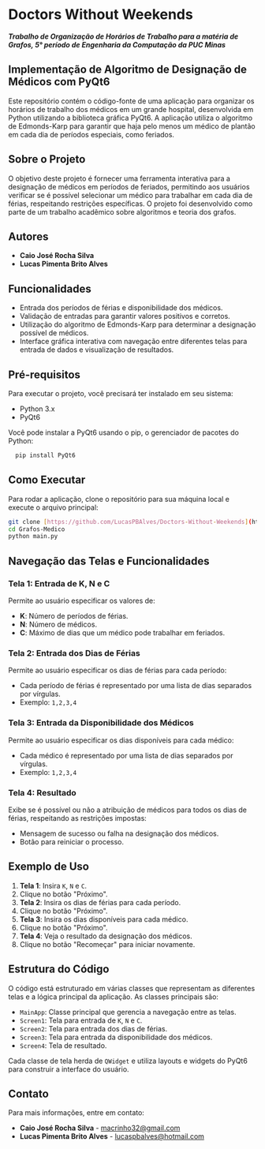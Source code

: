 # Doctors Without Weekends

***Trabalho de Organização de Horários de Trabalho para a matéria de Grafos, 5° período de Engenharia da Computação da PUC Minas***

## Implementação de Algoritmo de Designação de Médicos com PyQt6

Este repositório contém o código-fonte de uma aplicação para organizar os horários de trabalho dos médicos em um grande hospital, desenvolvida em Python utilizando a biblioteca gráfica PyQt6. A aplicação utiliza o algoritmo de Edmonds-Karp para garantir que haja pelo menos um médico de plantão em cada dia de períodos especiais, como feriados.

## Sobre o Projeto

O objetivo deste projeto é fornecer uma ferramenta interativa para a designação de médicos em períodos de feriados, permitindo aos usuários verificar se é possível selecionar um médico para trabalhar em cada dia de férias, respeitando restrições específicas. O projeto foi desenvolvido como parte de um trabalho acadêmico sobre algoritmos e teoria dos grafos.

## Autores

- **Caio José Rocha Silva**
- **Lucas Pimenta Brito Alves**

## Funcionalidades

- Entrada dos períodos de férias e disponibilidade dos médicos.
- Validação de entradas para garantir valores positivos e corretos.
- Utilização do algoritmo de Edmonds-Karp para determinar a designação possível de médicos.
- Interface gráfica interativa com navegação entre diferentes telas para entrada de dados e visualização de resultados.

## Pré-requisitos

Para executar o projeto, você precisará ter instalado em seu sistema:

- Python 3.x
- PyQt6

Você pode instalar a PyQt6 usando o pip, o gerenciador de pacotes do Python:

```bash
  pip install PyQt6
```

## Como Executar

Para rodar a aplicação, clone o repositório para sua máquina local e execute o arquivo principal:

```bash
git clone [https://github.com/LucasPBAlves/Doctors-Without-Weekends](https://github.com/LucasPBAlves/Grafos-Medico)
cd Grafos-Medico
python main.py
```

## Navegação das Telas e Funcionalidades

### Tela 1: Entrada de K, N e C

Permite ao usuário especificar os valores de:

- **K**: Número de períodos de férias.
- **N**: Número de médicos.
- **C**: Máximo de dias que um médico pode trabalhar em feriados.

### Tela 2: Entrada dos Dias de Férias

Permite ao usuário especificar os dias de férias para cada período:

- Cada período de férias é representado por uma lista de dias separados por vírgulas.
- Exemplo: `1,2,3,4`

### Tela 3: Entrada da Disponibilidade dos Médicos

Permite ao usuário especificar os dias disponíveis para cada médico:

- Cada médico é representado por uma lista de dias separados por vírgulas.
- Exemplo: `1,2,3,4`

### Tela 4: Resultado

Exibe se é possível ou não a atribuição de médicos para todos os dias de férias, respeitando as restrições impostas:

- Mensagem de sucesso ou falha na designação dos médicos.
- Botão para reiniciar o processo.

## Exemplo de Uso

1. **Tela 1**: Insira `K`, `N` e `C`.
2. Clique no botão "Próximo".
3. **Tela 2**: Insira os dias de férias para cada período.
4. Clique no botão "Próximo".
5. **Tela 3**: Insira os dias disponíveis para cada médico.
6. Clique no botão "Próximo".
7. **Tela 4**: Veja o resultado da designação dos médicos.
8. Clique no botão "Recomeçar" para iniciar novamente.

## Estrutura do Código

O código está estruturado em várias classes que representam as diferentes telas e a lógica principal da aplicação. As classes principais são:

- `MainApp`: Classe principal que gerencia a navegação entre as telas.
- `Screen1`: Tela para entrada de `K`, `N` e `C`.
- `Screen2`: Tela para entrada dos dias de férias.
- `Screen3`: Tela para entrada da disponibilidade dos médicos.
- `Screen4`: Tela de resultado.

Cada classe de tela herda de `QWidget` e utiliza layouts e widgets do PyQt6 para construir a interface do usuário.


## Contato

Para mais informações, entre em contato:
- **Caio José Rocha Silva** - macrinho32@gmail.com
- **Lucas Pimenta Brito Alves** - lucaspbalves@hotmail.com

